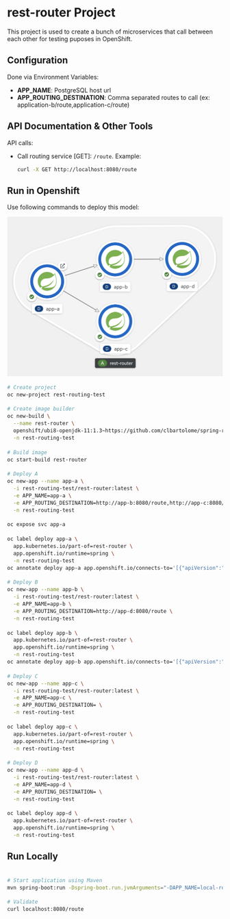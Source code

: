 # rest-router Project

This project is used to create a bunch of microservices that call between each other for testing puposes in OpenShift.

## Configuration

Done via Environment Variables:

- **APP_NAME**: PostgreSQL host url
- **APP_ROUTING_DESTINATION**: Comma separated routes to call (ex: application-b/route,application-c/route)

## API Documentation & Other Tools

API calls:

- Call routing service [GET]: `/route`. Example:
  ```sh
  curl -X GET http://localhost:8080/route
  ```

## Run in Openshift

Use following commands to deploy this model:

![ocp](ocp.png)

```sh
# Create project
oc new-project rest-routing-test

# Create image builder
oc new-build \
  --name rest-router \
  openshift/ubi8-openjdk-11:1.3~https://github.com/clbartolome/spring-rest-router \
  -n rest-routing-test

# Build image
oc start-build rest-router

# Deploy A
oc new-app --name app-a \
  -i rest-routing-test/rest-router:latest \
  -e APP_NAME=app-a \
  -e APP_ROUTING_DESTINATION=http://app-b:8080/route,http://app-c:8080/route \
  -n rest-routing-test

oc expose svc app-a

oc label deploy app-a \
  app.kubernetes.io/part-of=rest-router \
  app.openshift.io/runtime=spring \
  -n rest-routing-test
oc annotate deploy app-a app.openshift.io/connects-to='[{"apiVersion":"apps/v1","kind":"Deployment","name":"app-b"},{"apiVersion":"apps/v1","kind":"Deployment","name":"app-c"}]' -n rest-routing-test

# Deploy B
oc new-app --name app-b \
  -i rest-routing-test/rest-router:latest \
  -e APP_NAME=app-b \
  -e APP_ROUTING_DESTINATION=http://app-d:8080/route \
  -n rest-routing-test

oc label deploy app-b \
  app.kubernetes.io/part-of=rest-router \
  app.openshift.io/runtime=spring \
  -n rest-routing-test
oc annotate deploy app-b app.openshift.io/connects-to='[{"apiVersion":"apps/v1","kind":"Deployment","name":"app-d"}]' -n rest-routing-test

# Deploy C
oc new-app --name app-c \
  -i rest-routing-test/rest-router:latest \
  -e APP_NAME=app-c \
  -e APP_ROUTING_DESTINATION= \
  -n rest-routing-test

oc label deploy app-c \
  app.kubernetes.io/part-of=rest-router \
  app.openshift.io/runtime=spring \
  -n rest-routing-test

# Deploy D
oc new-app --name app-d \
  -i rest-routing-test/rest-router:latest \
  -e APP_NAME=app-d \
  -e APP_ROUTING_DESTINATION= \
  -n rest-routing-test

oc label deploy app-d \
  app.kubernetes.io/part-of=rest-router \
  app.openshift.io/runtime=spring \
  -n rest-routing-test

```

## Run Locally

```sh

# Start application using Maven
mvn spring-boot:run -Dspring-boot.run.jvmArguments="-DAPP_NAME=local-router -DAPP_ROUTING_DESTINATION="

# Validate
curl localhost:8080/route
```

